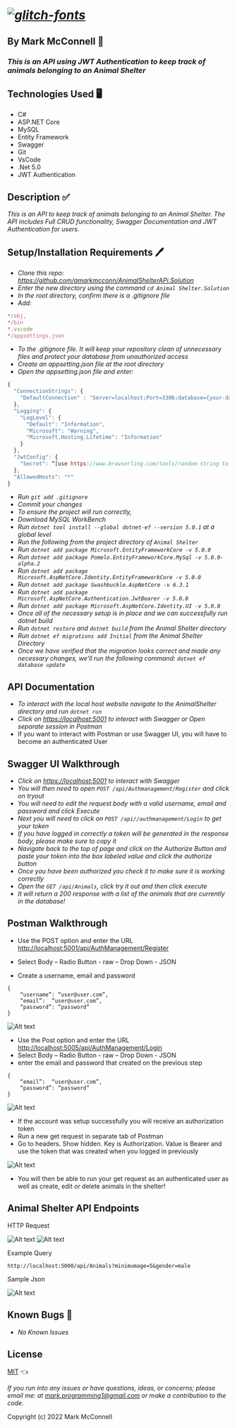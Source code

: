 # _<a href="https://fontmeme.com/glitch-fonts/"><img src="https://fontmeme.com/permalink/220610/63719bb5e4a3c7b5d06f6ce5bcfc6962.png" alt="glitch-fonts" border="0"></a>_

## By **Mark McConnell** 👨

### _This is an API using JWT Authentication to keep track of animals belonging to an Animal Shelter_

## Technologies Used 🖥️

* C#
* ASP.NET Core
* MySQL
* Entity Framework
* Swagger
* Git
* VsCode
* .Net 5.0
* JWT Authentication

## Description ✅

_This is an API to keep track of animals belonging to an Animal Shelter. The API includes Full CRUD functionality, Swagger Documentation and JWT Authentication for users._

## Setup/Installation Requirements 🖊️

* _Clone this repo: <https://github.com/amarkmcconn/AnimalShelterAPi.Solution>_
* _Enter the new directory using the command ```cd Animal Shelter.Solution```_
* _In the root directory, confirm there is a .gitignore file_
* _Add:_

```js
*/obj,
*/bin
*.vscode
*/appsettings.json
```

* _To the .gitignore file. It will keep your repository clean of unnecessary files and protect your database from unauthorized access_
* _Create an appsetting.json file at the root directory_
* _Open the appsetting.json file and enter:_

```js
{
  "ConnectionStrings": {
    "DefaultConnection" : "Server=localhost;Port=3306;database={your-database};uid=root;pwd={your-password};"
  },
  "Logging": {
    "LogLevel": {
      "Default": "Information",
      "Microsoft": "Warning",
      "Microsoft.Hosting.Lifetime": "Information"
    }
  },
  "JwtConfig": {
    "Secret": “[use https://www.browserling.com/tools/random-string to generate a random 32 length code and enter that code here]”
  },
  "AllowedHosts": "*"
}
```

* _Run ```git add .gitignore```_
* _Commit your changes_
* _To ensure the project will run correctly,_
* _Download MySQL WorkBench_
* _Run ```dotnet tool install --global dotnet-ef --version 5.0.1``` at a global level_
* _Run the following from the project directory of ```Animal Shelter```_
* _Run ```dotnet add package Microsoft.EntityFrameworkCore -v 5.0.0```_
* _Run ```dotnet add package Pomelo.EntityFrameworkCore.MySql -v 5.0.0-alpha.2```_
* _Run ```dotnet add package Microsoft.AspNetCore.Identity.EntityFrameworkCore -v 5.0.0```_
* _Run ```dotnet add package Swashbuckle.AspNetCore -v 6.3.1```_
* _Run ```dotnet add package Microsoft.AspNetCore.Authentication.JwtBearer -v 5.0.0```_
* _Run ```dotnet add package Microsoft.AspNetCore.Identity.UI -v 5.0.0```_
* _Once all of the necessary setup is in place and we can successfully run dotnet build_
* _Run ```dotnet restore``` and ```dotnet build``` from the Animal Shelter directory_
* _Run ```dotnet ef migrations add Initial``` from the Animal Shelter Directory_
* _Once we have verified that the migration looks correct and made any necessary changes, we'll run the following command: ```dotnet ef database update```_

## API Documentation

* _To interact with the local host website navigate to the AnimalShelter directory and run ```dotnet run```_
* _Click on  <https://localhost:5001> to interact with Swagger or Open separate session in Postman_
* If you want to interact with Postman or use Swagger UI, you will have to become an authenticated User

## Swagger UI Walkthrough

* _Click on  <https://localhost:5001> to interact with Swagger_
* _You will then need to open ```POST /api/Authmanagement/Register``` and click on tryout_
* _You will need to edit the request body with a valid username, email and password and click Execute_
* _Next you will need to click on ```POST /api//authmanagement/Login``` to get your token_
* _If you have logged in correctly a token will be generated in the response body, please make sure to copy it_
* _Navigate back to the top of page and click on the Authorize Button and paste your token into the box labeled value and click the authorize button_
* _Once you have been authorized you check it to make sure it is working correctly_
* _Open the ```GET /api/Animals```, click try it out and then click execute_
* _It will return a 200 response with a list of the animals that are currently in the database!_

## Postman Walkthrough

* Use the POST option and enter the URL <http://localhost:5001/api/AuthManagement/Register>

* Select Body – Radio Button - raw – Drop Down - JSON
* Create a username, email and password

```
{
    “username”: “user@user.com”,
    “email”:  “user@user.com”,
    “password”: “password”
}
```

![Alt text](/AnimalShelter/img/Picture4.png)

* Use the Post option and enter the URL  <http://localhost:5005/api/AuthManagement/Login>
* Select Body – Radio Button - raw – Drop Down - JSON
* enter the email and password that created on the previous step

```
{
    “email”:  “user@user.com”,
    “password”: “password”
}
```

![Alt text](/AnimalShelter/img/Picture5.png)

* If the account was setup successfully you will receive an authorization token
* Run a new get request in separate tab of Postman
* Go to headers. Show hidden. Key is Authorization. Value is Bearer and use the token that was created when you logged in previously

![Alt text](/AnimalShelter/img/Picture8.png)

* You will then be able to run your get request as an authenticated user as well as create, edit or delete animals in the shelter!

## Animal Shelter API Endpoints

HTTP Request

![Alt text](/AnimalShelter/img/Picture3.png)
![Alt text](/AnimalShelter/img/Picture1.png)

Example Query

```
http://localhost:5000/api/Animals?minimumage=5&gender=male
```

Sample Json

![Alt text](/AnimalShelter/img/Picture2.png)

## Known Bugs 🐛

* _No Known Issues_

## License

[MIT](LICENSE) 👈

_If you run into any issues or have questions, ideas, or concerns;  please email me: at mark.programming1@gmail.com or make a contribution to the code._

Copyright (c) 2022 Mark McConnell
